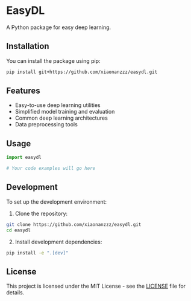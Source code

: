 # EasyDL

A Python package for easy deep learning.

## Installation

You can install the package using pip:

```bash
pip install git+https://github.com/xiaonanzzz/easydl.git
```

## Features

- Easy-to-use deep learning utilities
- Simplified model training and evaluation
- Common deep learning architectures
- Data preprocessing tools

## Usage

```python
import easydl

# Your code examples will go here
```

## Development

To set up the development environment:

1. Clone the repository:
```bash
git clone https://github.com/xiaonanzzz/easydl.git
cd easydl
```

2. Install development dependencies:
```bash
pip install -e ".[dev]"
```

## License

This project is licensed under the MIT License - see the [LICENSE](LICENSE) file for details.
